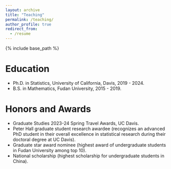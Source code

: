 ```yaml
---
layout: archive
title: "Teaching"
permalink: /teaching/
author_profile: true
redirect_from:
  - /resume
---
```


{% include base_path %}

Education
======
* Ph.D. in Statistics, University of California, Davis, 2019 - 2024.
* B.S. in Mathematics, Fudan University, 2015 - 2019.

Honors and Awards
======
* Graduate Studies 2023-24 Spring Travel Awards, UC Davis.
* Peter Hall graduate student research awardee (recognizes an advanced PhD student in their overall excellence in statistical research during their doctoral degree at UC Davis).
* Graduate star award nominee (highest award of undergraduate students in Fudan University among top 10).
* National scholarship (highest scholarship for undergraduate students in China).
